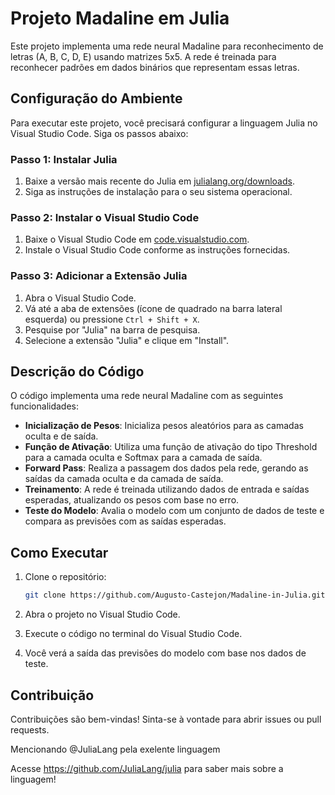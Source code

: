 # Projeto Madaline em Julia

Este projeto implementa uma rede neural Madaline para reconhecimento de letras (A, B, C, D, E) usando matrizes 5x5. A rede é treinada para reconhecer padrões em dados binários que representam essas letras.

## Configuração do Ambiente

Para executar este projeto, você precisará configurar a linguagem Julia no Visual Studio Code. Siga os passos abaixo:

### Passo 1: Instalar Julia

1. Baixe a versão mais recente do Julia em [julialang.org/downloads](https://julialang.org/downloads/).
2. Siga as instruções de instalação para o seu sistema operacional.

### Passo 2: Instalar o Visual Studio Code

1. Baixe o Visual Studio Code em [code.visualstudio.com](https://code.visualstudio.com/).
2. Instale o Visual Studio Code conforme as instruções fornecidas.

### Passo 3: Adicionar a Extensão Julia

1. Abra o Visual Studio Code.
2. Vá até a aba de extensões (ícone de quadrado na barra lateral esquerda) ou pressione `Ctrl + Shift + X`.
3. Pesquise por "Julia" na barra de pesquisa.
4. Selecione a extensão "Julia" e clique em "Install".

## Descrição do Código

O código implementa uma rede neural Madaline com as seguintes funcionalidades:

- **Inicialização de Pesos**: Inicializa pesos aleatórios para as camadas oculta e de saída.
- **Função de Ativação**: Utiliza uma função de ativação do tipo Threshold para a camada oculta e Softmax para a camada de saída.
- **Forward Pass**: Realiza a passagem dos dados pela rede, gerando as saídas da camada oculta e da camada de saída.
- **Treinamento**: A rede é treinada utilizando dados de entrada e saídas esperadas, atualizando os pesos com base no erro.
- **Teste do Modelo**: Avalia o modelo com um conjunto de dados de teste e compara as previsões com as saídas esperadas.

## Como Executar

1. Clone o repositório:
   ```bash
   git clone https://github.com/Augusto-Castejon/Madaline-in-Julia.git
   
2. Abra o projeto no Visual Studio Code.

3. Execute o código no terminal do Visual Studio Code.

4. Você verá a saída das previsões do modelo com base nos dados de teste.

## Contribuição
Contribuições são bem-vindas! Sinta-se à vontade para abrir issues ou pull requests.

Mencionando @JuliaLang pela exelente linguagem

Acesse https://github.com/JuliaLang/julia para saber mais sobre a linguagem!
